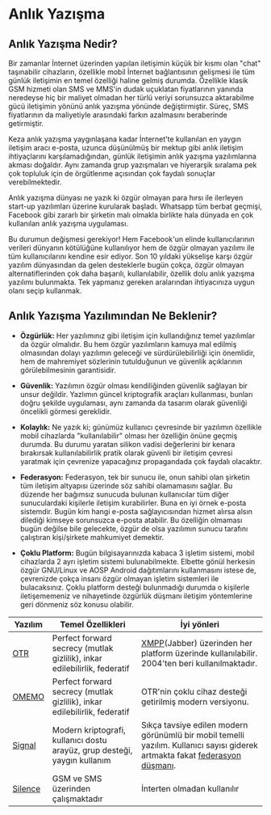 # Anlık Yazışma

## Anlık Yazışma Nedir?

Bir zamanlar İnternet üzerinden yapılan iletişimin küçük bir kısmı olan "chat" taşınabilir cihazların, özellikle mobil İnternet bağlantısının gelişmesi ile tüm günlük iletişimin en temel özelliği haline gelmiş durumda. Özellikle klasik GSM hizmeti olan SMS ve MMS'in dudak uçuklatan fiyatlarının yanında neredeyse hiç bir maliyet olmadan her türlü veriyi sorunsuzca aktarabilme gücü iletişimin yönünü anlık yazışma yönünde değiştirmiştir. Süreç, SMS fiyatlarının da maliyetiyle arasındaki farkın azalmasını beraberinde getirmiştir.

Keza anlık yazışma yaygınlaşana kadar İnternet'te kullanılan en yaygın iletişim aracı e-posta, uzunca düşünülmüş bir mektup gibi anlık iletişim ihtiyaçlarını karşılamadığından, günlük iletişimin anlık yazışma yazılımlarına akması doğaldır. Aynı zamanda grup yazışmaları ve hiyerarşik sıralama pek çok topluluk için de örgütlenme açısından çok faydalı sonuçlar verebilmektedir.

Anlık yazışma dünyası ne yazık ki özgür olmayan para hırsı ile ilerleyen start-up yazılımları üzerine kurularak başladı. Whatsapp tüm berbat geçmişi, Facebook gibi zararlı bir şirketin malı olmakla birlikte hala dünyada en çok kullanılan anlık yazışma uygulaması.

Bu durumun değişmesi gerekiyor! Hem Facebook'un elinde kullanıcılarının verileri dünyanın kötülüğüne kullanılıyor hem de özgür olmayan yazılımı ile tüm kullanıcılarını kendine esir ediyor. Son 10 yıldaki yükselişe karşı özgür yazılım dünyasından da gelen desteklerle bugün çokça, özgür olmayan alternatiflerinden çok daha başarılı, kullanılabilir, özellik dolu anlık yazışma yazılımı bulunmakta. Tek yapmanız gereken aralarından ihtiyacınıza uygun olanı seçip kullanmak.

## Anlık Yazışma Yazılımından Ne Beklenir?

* **Özgürlük:** Her yazılımınız gibi iletişim için kullandığınız temel yazılımlar da özgür olmalıdır. Bu hem özgür yazılımların kamuya mal edilmiş olmasından dolayı yazılımın geleceği ve sürdürülebilirliği için önemlidir, hem de mahremiyet sözlerinin tutulduğunun ve güvenlik açıklarının görülebilmesinin garantisidir.

* **Güvenlik:** Yazılımın özgür olması kendiliğinden güvenlik sağlayan bir unsur değildir. Yazlımın güncel kriptografik araçları kullanması, bunları doğru şekilde uygulaması, aynı zamanda da tasarım olarak güvenliği öncelikli görmesi gereklidir.

* **Kolaylık:** Ne yazık ki; günümüz kullanıcı çevresinde bir yazılımın özellikle mobil cihazlarda "kullanılabilir" olması her özelliğin önüne geçmiş durumda. Bu durumu yaratan silikon vadisi değerlerini bir kenara bırakırsak kullanılabilirlik pratik olarak güvenli bir iletişim çevresi yaratmak için çevrenize yapacağınız propagandada çok faydalı olacaktır.

* **Federasyon:** Federasyon, tek bir sunucu ile, onun sahibi olan şirketin tüm iletişim altyapısı üzerinde söz sahibi olamamasını sağlar. Bu düzende her bağımsız sunucuda bulunan kullanıcılar tüm diğer sunuculardaki kişilerle iletişim kurabilirler. Buna en iyi örnek e-posta sistemdir. Bugün kim hangi e-posta sağlayıcısından hizmet alırsa alsın dilediği kimseye sorunsuzca e-posta atabilir. Bu özelliğin olmaması bugün değilse bile gelecekte, özgür de olsa yazılımın sunucu tarafını çalıştıran kişi/şirkete mahkumiyet demektir.

* **Çoklu Platform:** Bugün bilgisayarınızda kabaca 3 işletim sistemi, mobil cihazlarda 2 ayrı işletim sistemi bulunabilmekte. Elbette gönül herkesin özgür GNU/Linux ve AOSP Android dağıtımlarını kullanmasını istese de, çevrenizde çokça insanı özgür olmayan işletim sistemleri ile bulacaksınız. Çoklu platform desteği bulunmadığı durumda o kişilerle iletişememeniz ve nihayetinde özgürlük düşmanı iletişim yöntemlerine geri dönmeniz söz konusu olabilir.

| Yazılım | Temel Özellikleri | İyi yönleri |
| --- | --- | --- |
| [OTR](otr.md) | Perfect forward secrecy (mutlak gizlilik), inkar edilebilirlik, federatif | [XMPP](https://en.wikipedia.org/wiki/XMPP)(Jabber) üzerinden her platform üzerinde kullanılabilir. 2004'ten beri kullanılmaktadır. |
| [OMEMO](./omemo.md) | Perfect forward secrecy (mutlak gizlilik), inkar edilebilirlik, federatif | OTR'nin çoklu cihaz desteği getirilmiş modern versiyonu. |
| [Signal](./signal.md) | Modern kriptografi, kullanıcı dostu arayüz, grup desteği, yaygın kullanım | Sıkça tavsiye edilen modern görünümlü bir mobil temelli yazılım. Kullanıcı sayısı giderek artmakta fakat [federasyon düşmanı](https://www.oyd.org.tr/en/articles/signal/). |
| [Silence]() | GSM ve SMS üzerinden çalışmaktadır | İnterten olmadan kullanılır |
